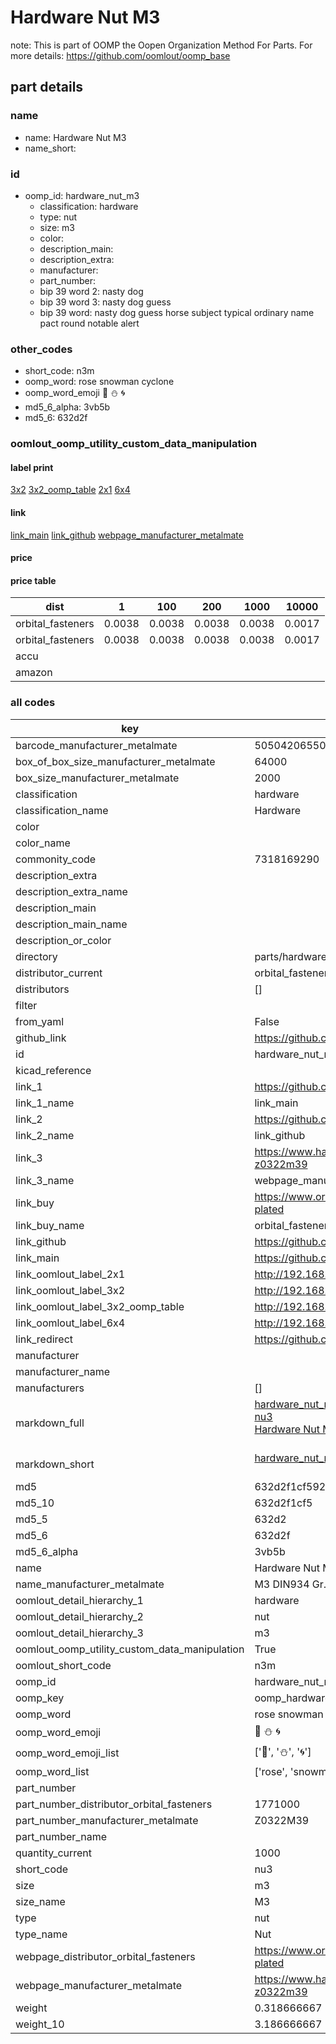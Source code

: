 # Hardware Nut M3  

note: This is part of OOMP the Oopen Organization Method For Parts. For more details: https://github.com/oomlout/oomp_base

##  part details
  







### name
* name: Hardware Nut M3
* name_short: 
### id
* oomp_id: hardware_nut_m3
  * classification: hardware
  * type: nut
  * size: m3
  * color: 
  * description_main: 
  * description_extra: 
  * manufacturer: 
  * part_number: 
  * bip 39 word 2: nasty dog
  * bip 39 word 3: nasty dog guess
  * bip 39 word: nasty dog guess horse subject typical ordinary name pact round notable alert

### other_codes
* short_code: n3m
* oomp_word: rose snowman cyclone
* oomp_word_emoji :rose: :snowman: :cyclone:
* md5_6_alpha: 3vb5b
* md5_6: 632d2f






### oomlout_oomp_utility_custom_data_manipulation
#### label print
[3x2](http://192.168.1.245:1112/?label=oomp%203vb5b)
[3x2_oomp_table](http://192.168.1.108:1112/?label=oomp%203vb5b)
[2x1](http://192.168.1.242:1112/?label=oomp%203vb5b)
[6x4](http://192.168.1.55:1112/?label=oomp%203vb5b)    

#### link

[link_main](https://github.com/oomlout/oomlout_oomp_version_1_messy/tree/main/parts/hardware_nut_m3) [link_github](https://github.com/oomlout/oomlout_oomp_version_1_messy/tree/main/parts/hardware_nut_m3) [webpage_manufacturer_metalmate](https://www.harclob2b.com/m3-din934-gr-8-din267-full-nut-zinc-plated-boxed-z0322m39)                            

#### price

#### price table
| dist | 1 | 100 | 200 | 1000 | 10000 |
|------|---|-----|-----|------|-------|
| orbital_fasteners | 0.0038 | 0.0038 | 0.0038 | 0.0038 | 0.0017 |
| orbital_fasteners | 0.0038 | 0.0038 | 0.0038 | 0.0038 | 0.0017 | 
| accu |  |  |  |  |  | 
| amazon |  |  |  |  |  | 















### all codes 
| key | value |  
| --- | --- |  
| barcode_manufacturer_metalmate | 5050420655088 |  
| box_of_box_size_manufacturer_metalmate | 64000 |  
| box_size_manufacturer_metalmate | 2000 |  
| classification | hardware |  
| classification_name | Hardware |  
| color |  |  
| color_name |  |  
| commonity_code | 7318169290 |  
| description_extra |  |  
| description_extra_name |  |  
| description_main |  |  
| description_main_name |  |  
| description_or_color |   |  
| directory | parts/hardware_nut_m3 |  
| distributor_current | orbital_fasteners |  
| distributors | [] |  
| filter |  |  
| from_yaml | False |  
| github_link | https://github.com/oomlout/oomlout_oomp_part_src/tree/main/parts/hardware_nut_m3 |  
| id | hardware_nut_m3 |  
| kicad_reference |  |  
| link_1 | https://github.com/oomlout/oomlout_oomp_version_1_messy/tree/main/parts/hardware_nut_m3 |  
| link_1_name | link_main |  
| link_2 | https://github.com/oomlout/oomlout_oomp_version_1_messy/tree/main/parts/hardware_nut_m3 |  
| link_2_name | link_github |  
| link_3 | https://www.harclob2b.com/m3-din934-gr-8-din267-full-nut-zinc-plated-boxed-z0322m39 |  
| link_3_name | webpage_manufacturer_metalmate |  
| link_buy | https://www.orbitalfasteners.co.uk/products/m3-mild-steel-hexagon-full-nuts-bright-zinc-plated |  
| link_buy_name | orbital_fasteners |  
| link_github | https://github.com/oomlout/oomlout_oomp_version_1_messy/tree/main/parts/hardware_nut_m3 |  
| link_main | https://github.com/oomlout/oomlout_oomp_version_1_messy/tree/main/parts/hardware_nut_m3 |  
| link_oomlout_label_2x1 | http://192.168.1.242:1112/?label=oomp%203vb5b |  
| link_oomlout_label_3x2 | http://192.168.1.245:1112/?label=oomp%203vb5b |  
| link_oomlout_label_3x2_oomp_table | http://192.168.1.108:1112/?label=oomp%203vb5b |  
| link_oomlout_label_6x4 | http://192.168.1.55:1112/?label=oomp%203vb5b |  
| link_redirect | https://github.com/oomlout/oomlout_oomp_version_1_messy/tree/main/parts/hardware_nut_m3 |  
| manufacturer |  |  
| manufacturer_name |  |  
| manufacturers | [] |  
| markdown_full | [hardware_nut_m3](none)<br>[nu3](none)<br>[Hardware Nut M3](none)<br><br> |  
| markdown_short | [hardware_nut_m3](none)<br><br> |  
| md5 | 632d2f1cf592d38bafebf6dcced02499 |  
| md5_10 | 632d2f1cf5 |  
| md5_5 | 632d2 |  
| md5_6 | 632d2f |  
| md5_6_alpha | 3vb5b |  
| name | Hardware Nut M3 |  
| name_manufacturer_metalmate | M3 DIN934 Gr.8 DIN267 Full Nut Zinc Plated Boxed |  
| oomlout_detail_hierarchy_1 | hardware |  
| oomlout_detail_hierarchy_2 | nut |  
| oomlout_detail_hierarchy_3 | m3 |  
| oomlout_oomp_utility_custom_data_manipulation | True |  
| oomlout_short_code | n3m |  
| oomp_id | hardware_nut_m3 |  
| oomp_key | oomp_hardware_nut_m3 |  
| oomp_word | rose snowman cyclone |  
| oomp_word_emoji | :rose: :snowman: :cyclone: |  
| oomp_word_emoji_list | [':rose:', ':snowman:', ':cyclone:'] |  
| oomp_word_list | ['rose', 'snowman', 'cyclone'] |  
| part_number |  |  
| part_number_distributor_orbital_fasteners | 1771000 |  
| part_number_manufacturer_metalmate | Z0322M39 |  
| part_number_name |  |  
| quantity_current | 1000 |  
| short_code | nu3 |  
| size | m3 |  
| size_name | M3 |  
| type | nut |  
| type_name | Nut |  
| webpage_distributor_orbital_fasteners | https://www.orbitalfasteners.co.uk/products/m3-mild-steel-hexagon-full-nuts-bright-zinc-plated |  
| webpage_manufacturer_metalmate | https://www.harclob2b.com/m3-din934-gr-8-din267-full-nut-zinc-plated-boxed-z0322m39 |  
| weight | 0.318666667 |  
| weight_10 | 3.186666667 |  
